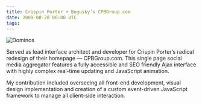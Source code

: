 ```yaml
---
title: Crispin Porter + Bogusky’s CPBGroup.com
date: 2009-08-28 00:00 UTC
tags:
---
```


![Dominos](portfolio/cpbgroup.jpg)

Served as lead interface architect and developer for Crispin Porter’s radical redesign of their homepage — CPBGroup.com. This single page social media aggregator features a fully accessible and SEO friendly Ajax interface with highly complex real-time updating and JavaScript animation.

My contribution included overseeing all front-end development, visual design implementation and creation of a custom event-driven JavaScript framework to manage all client-side interaction.
